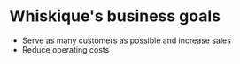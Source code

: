 # Whiskique's business goals

* Serve as many customers as possible and increase sales
* Reduce operating costs

